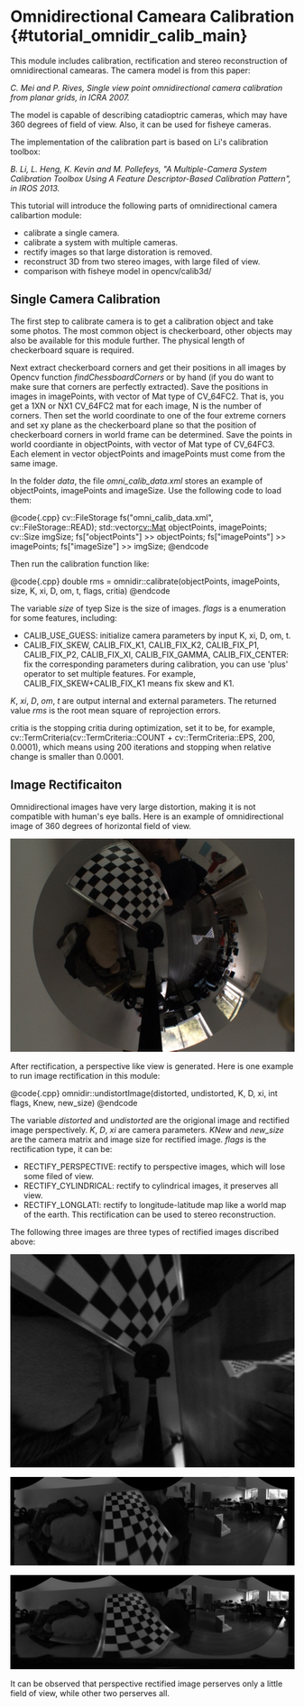 Omnidirectional Cameara Calibration {#tutorial_omnidir_calib_main}
======================

This module includes calibration, rectification and stereo reconstruction of omnidirectional camearas. The camera model is from this paper:

*C. Mei and P. Rives, Single view point omnidirectional camera calibration from planar grids, in ICRA 2007.*

The model is capable of describing catadioptric cameras, which may have 360 degrees of field of view. Also, it can be used for fisheye cameras.

The implementation of the calibration part is based on Li's calibration toolbox:

*B. Li, L. Heng, K. Kevin and M. Pollefeys, "A Multiple-Camera System Calibration Toolbox Using A Feature Descriptor-Based Calibration Pattern", in IROS 2013.*

This tutorial will introduce the following parts of omnidirectional camera calibartion module:

-    calibrate a single camera.
-    calibrate a system with multiple cameras.
-    rectify images so that large distoration is removed.
-    reconstruct 3D from two stereo images, with large filed of view.
-    comparison with fisheye model in opencv/calib3d/

Single Camera Calibration
---------------------

The first step to calibrate camera is to get a calibration object and take some photos. The most common object is checkerboard, other objects may also be available for this module further. The physical length of checkerboard square is required.

Next extract checkerboard corners and get their positions in all images by Opencv function *findChessboardCorners* or by hand (if you do want to make sure that corners are perfectly extracted). Save the positions in images in imagePoints, with vector of Mat type of CV_64FC2. That is, you get a 1XN or NX1 CV_64FC2 mat for each image, N is the number of corners. Then set the world coordinate to one of the four extreme corners and set xy plane as the checkerboard plane so that the position of checkerboard corners in world frame can be determined. Save the points in world coordiante in objectPoints, with vector of Mat type of CV_64FC3. Each element in vector objectPoints and imagePoints must come from the same image.

In the folder *data*, the file *omni_calib_data.xml* stores an example of objectPoints, imagePoints and imageSize. Use the following code to load them:

@code{.cpp}
cv::FileStorage fs("omni_calib_data.xml", cv::FileStorage::READ);
std::vector<cv::Mat> objectPoints, imagePoints;
cv::Size imgSize;
fs["objectPoints"] >> objectPoints;
fs["imagePoints"] >> imagePoints;
fs["imageSize"] >> imgSize;
@endcode

Then run the calibration function like:

@code{.cpp}
double rms = omnidir::calibrate(objectPoints, imagePoints, size, K, xi, D, om, t, flags, critia)
@endcode

The variable *size* of tyep Size is the size of images. *flags* is a enumeration for some features, including:

-    CALIB_USE_GUESS: initialize camera parameters by input K, xi, D, om, t.
-    CALIB_FIX_SKEW, CALIB_FIX_K1, CALIB_FIX_K2, CALIB_FIX_P1, CALIB_FIX_P2, CALIB_FIX_XI, CALIB_FIX_GAMMA, CALIB_FIX_CENTER: fix the corresponding parameters during calibration, you can use 'plus' operator to set multiple features. For example, CALIB_FIX_SKEW+CALIB_FIX_K1 means fix skew and K1.

*K*, *xi*, *D*, *om*, *t* are output internal and external parameters. The returned value *rms* is the root mean square of reprojection errors.

critia is the stopping critia during optimization, set it to be, for example, cv::TermCriteria(cv::TermCriteria::COUNT + cv::TermCriteria::EPS, 200, 0.0001), which means using 200 iterations and stopping when relative change is smaller than 0.0001.

Image Rectificaiton
---------------------------

Omnidirectional images have very large distortion, making it is not compatible with human's eye balls. Here is an example of omnidirectional image of 360 degrees of horizontal field of view.

![image](img/sample.jpg)

After rectification, a perspective like view is generated. Here is one example to run image rectification in this module:

@code{.cpp}
omnidir::undistortImage(distorted, undistorted, K, D, xi, int flags, Knew, new_size)
@endcode

The variable *distorted* and *undistorted* are the origional image and rectified image perspectively. *K*, *D*, *xi* are camera parameters. *KNew* and *new_size* are the camera matrix and image size for rectified image. *flags* is the rectification type, it can be:

-    RECTIFY_PERSPECTIVE: rectify to perspective images, which will lose some filed of view.
-    RECTIFY_CYLINDRICAL: rectify to cylindrical images, it preserves all view.
-    RECTIFY_LONGLATI: rectify to longitude-latitude map like a world map of the earth. This rectification can be used to stereo reconstruction.

The following three images are three types of rectified images discribed above:

![image](img/sample_rec_per.jpg)

![image](img/sample_rec_cyl.jpg)

![image](img/sample_rec_log.jpg)

It can be observed that perspective rectified image perserves only a little field of view, while other two perserves all.